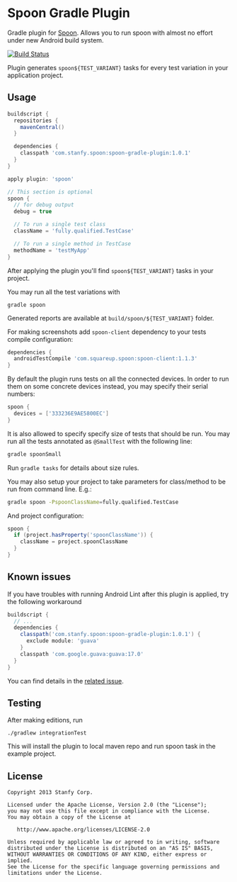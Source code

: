 Spoon Gradle Plugin
===================

Gradle plugin for [Spoon](https://github.com/square/spoon).
Allows you to run spoon with almost no effort under new Android build system.

[![Build Status](https://travis-ci.org/stanfy/spoon-gradle-plugin.png?branch=master)](https://travis-ci.org/stanfy/spoon-gradle-plugin)

Plugin generates `spoon${TEST_VARIANT}` tasks for every test variation in your application project.

Usage
-----
```groovy
buildscript {
  repositories {
    mavenCentral()
  }

  dependencies {
    classpath 'com.stanfy.spoon:spoon-gradle-plugin:1.0.1'
  }
}

apply plugin: 'spoon'

// This section is optional
spoon {
  // for debug output
  debug = true

  // To run a single test class
  className = 'fully.qualified.TestCase'

  // To run a single method in TestCase
  methodName = 'testMyApp'
}
```

After applying the plugin you'll find `spoon${TEST_VARIANT}` tasks in your project.

You may run all the test variations with
```
gradle spoon
```

Generated reports are available at `build/spoon/${TEST_VARIANT}` folder.

For making screenshots add `spoon-client` dependency to your tests compile configuration:
```groovy
dependencies {
  androidTestCompile 'com.squareup.spoon:spoon-client:1.1.3'
}
```

By default the plugin runs tests on all the connected devices.
In order to run them on some concrete devices instead, you may specify their serial numbers:
```groovy
spoon {
  devices = ['333236E9AE5800EC']
}
```

It is also allowed to specify specify size of tests that should be run. You may run all the tests
annotated as `@SmallTest` with the following line:
```bash
gradle spoonSmall
```
Run `gradle tasks` for details about size rules.


You may also setup your project to take parameters for class/method to be run from command line. E.g.:

```bash
gradle spoon -PspoonClassName=fully.qualified.TestCase
```

And project configuration:

```groovy
spoon {
  if (project.hasProperty('spoonClassName')) {
    className = project.spoonClassName  
  }
}
```

Known issues
------------
If you have troubles with running Android Lint after this plugin is applied, try the following workaround
```groovy
buildscript {
  // ...
  dependencies {
    classpath('com.stanfy.spoon:spoon-gradle-plugin:1.0.1') {
      exclude module: 'guava'
    }
    classpath 'com.google.guava:guava:17.0'
  }
}
```
You can find details in the [related issue](https://github.com/stanfy/spoon-gradle-plugin/issues/33).

Testing
-------
After making editions, run
```
./gradlew integrationTest
```
This will install the plugin to local maven repo and run spoon task in the example project.

License
-------

    Copyright 2013 Stanfy Corp.

    Licensed under the Apache License, Version 2.0 (the "License");
    you may not use this file except in compliance with the License.
    You may obtain a copy of the License at

       http://www.apache.org/licenses/LICENSE-2.0

    Unless required by applicable law or agreed to in writing, software
    distributed under the License is distributed on an "AS IS" BASIS,
    WITHOUT WARRANTIES OR CONDITIONS OF ANY KIND, either express or implied.
    See the License for the specific language governing permissions and
    limitations under the License.
